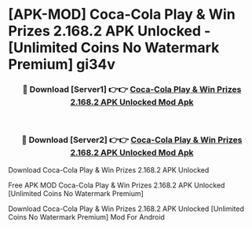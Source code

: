 # [APK-MOD] Coca-Cola  Play & Win Prizes 2.168.2 APK Unlocked - [Unlimited Coins No Watermark Premium] gi34v



<div align="center">
<h3>🔴 Download [Server1] 👉👉 <a href="https://momento.my/?title=Coca-Cola__Play_&_Win_Prizes_2.168.2_APK_Unlocked">Coca-Cola  Play & Win Prizes 2.168.2 APK Unlocked Mod Apk</a></h3><br>

<h3>🔴 Download [Server2] 👉👉 <a href="https://momento.my/?title=Coca-Cola__Play_&_Win_Prizes_2.168.2_APK_Unlocked">Coca-Cola  Play & Win Prizes 2.168.2 APK Unlocked Mod Apk</a></h3>
</div>



Download Coca-Cola  Play & Win Prizes 2.168.2 APK Unlocked 

Free APK MOD Coca-Cola  Play & Win Prizes 2.168.2 APK Unlocked [Unlimited Coins No Watermark Premium]

Download Coca-Cola  Play & Win Prizes 2.168.2 APK Unlocked [Unlimited Coins No Watermark Premium] Mod For Android
